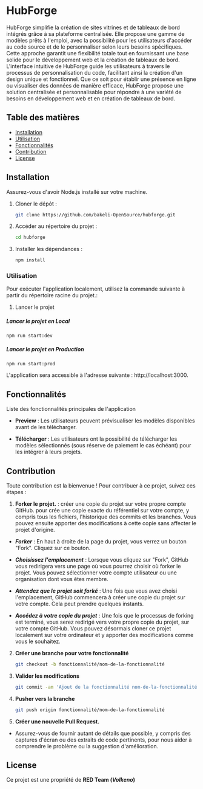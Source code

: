 

# HubForge

HubForge simplifie la création de sites vitrines et de tableaux de bord intégrés grâce à sa plateforme centralisée. Elle propose une gamme de modèles prêts à l'emploi, avec la possibilité pour les utilisateurs d'accéder au code source et de le personnaliser selon leurs besoins spécifiques. Cette approche garantit une flexibilité totale tout en fournissant une base solide pour le développement web et la création de tableaux de bord. L'interface intuitive de HubForge guide les utilisateurs à travers le processus de personnalisation du code, facilitant ainsi la création d'un design unique et fonctionnel. Que ce soit pour établir une présence en ligne ou visualiser des données de manière efficace, HubForge propose une solution centralisée et personnalisable pour répondre à une variété de besoins en développement web et en création de tableaux de bord.

## Table des matières

- [Installation](#installation)
- [Utilisation](#utilisation)
- [Fonctionnalités](#fonctionnalités)
- [Contribution](#contribution)
- [License](#License)

## Installation

Assurez-vous d'avoir Node.js installé sur votre machine.

1. Cloner le dépôt :
   ```bash
   git clone https://github.com/bakeli-OpenSource/hubforge.git

2. Accéder au répertoire du projet :
    ```bash
   cd hubforge

3. Installer les dépendances :
    ```bash
    npm install

### Utilisation

Pour exécuter l'application localement, utilisez la commande suivante à partir du répertoire racine du projet.:

1. Lancer le projet

##### Lancer le projet en Local

    npm run start:dev


##### Lancer le projet en Production

    npm run start:prod

L'application sera accessible à l'adresse suivante : http://localhost:3000.

## Fonctionnalités

Liste des fonctionnalités principales de l'application
- **Preview** :
  Les utilisateurs peuvent prévisualiser les modèles disponibles avant de les télécharger.

- **Télécharger** :
  Les utilisateurs ont la possibilité de télécharger les modèles sélectionnés (sous réserve de paiement le cas échéant) pour les intégrer à leurs projets.

## Contribution

Toute contribution est la bienvenue ! Pour contribuer à ce projet, suivez ces étapes :

1. **Forker le projet.** : 
créer une copie du projet sur votre propre compte GitHub. pour crée une copie exacte du référentiel sur votre compte, y compris tous les fichiers, l'historique des commits et les branches. Vous pouvez ensuite apporter des modifications à cette copie sans affecter le projet d'origine.

-  ***Forker*** : En haut à droite de la page du projet, vous verrez un bouton "Fork". Cliquez sur ce bouton.

- ***Choisissez l'emplacement*** : Lorsque vous cliquez sur "Fork", GitHub vous redirigera vers une page où vous pourrez choisir où forker le projet. Vous pouvez sélectionner votre compte utilisateur ou une organisation dont vous êtes membre.

- ***Attendez que le projet soit forké*** : Une fois que vous avez choisi l'emplacement, GitHub commencera à créer une copie du projet sur votre compte. Cela peut prendre quelques instants.

- ***Accédez à votre copie du projet*** : Une fois que le processus de forking est terminé, vous serez redirigé vers votre propre copie du projet, sur votre compte GitHub. Vous pouvez désormais cloner ce projet localement sur votre ordinateur et y apporter des modifications comme vous le souhaitez.

2. **Créer une branche pour votre fonctionnalité**
    ```bash
    git checkout -b fonctionnalité/nom-de-la-fonctionnalité
3. **Valider les modifications**
    ```bash
    git commit -am 'Ajout de la fonctionnalité nom-de-la-fonctionnalité'
4. **Pusher vers la branche**
    ```bash
    git push origin fonctionnalité/nom-de-la-fonctionnalité
5. **Créer une nouvelle Pull Request.**

- Assurez-vous de fournir autant de détails que possible, y compris des captures d'écran ou des extraits de code pertinents, pour nous aider à comprendre le problème ou la suggestion d'amélioration.

## License

Ce projet est une propriété de **RED Team (*Volkeno*)**
